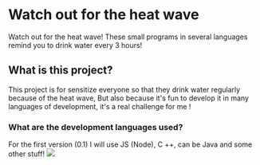 # Watch out for the heat wave
Watch out for the heat wave! These small programs in several languages remind you to drink water every 3 hours!



<h2>What is this project?</h2>
This project is for sensitize everyone so that they drink water regularly because of the heat wave, But also because it's fun to develop it in many languages of development, it's a real challenge for me !



<h3>What are the development languages used?</h3>
For the first version (0.1) I will use JS (Node), C ++, can be Java and some other stuff!

<img src="https://cdn.discordapp.com/attachments/580117541549113346/616655141281464332/dessin-de-verre-deau-colorie-par-membre-non-inscrit-le-21-de-mars-verre-deau-png-600_470.png">
